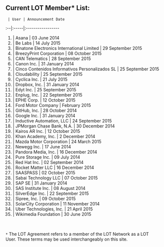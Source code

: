 ## Current LOT Member* List:

 	 | User | Announcement Date
:--|:-----|:----------------- 	
1. | Asana | 03 June 2014
2. | Be Labs | 14 July 2015
3. | Binatone Electronics International Limited | 29 September 2015
4. | BreezyPrint Corporation | 08 October 2015
5. | CAN Telematics | 28 September 2015
6. |	Canon Inc. | 31 January 2014
7. | Cinco Contenidos Informativos Personalizados SL | 25 September 2015
8. | Cloudability | 25 September 2015
9. | Cyclica Inc. | 21 July 2015
10. |	Dropbox, Inc. | 31 January 2014
11. | Edyt Inc. | 25 September 2015
12. | Enplug, Inc. | 22 September 2015
13. | EPHE Corp. | 12 October 2015
14. | Ford Motor Company | February 2015
15. |	GitHub, Inc. | 28 October 2014
16. |	Google Inc. | 31 January 2014
17. | Inductive Automation, LLC | 24 September 2015
18. | JPMorgan Chase Bank, N.A. | 30 December 2014
19. | Kairos AR Inc. | 12 October 2015
20. |	Khan Academy, Inc. | 2 December 2014
21. | Mazda Motor Corporation | 24 March 2015
22. |	Newegg Inc. | 17 June 2014
23. | Pandora Media, Inc. | 16 December 2014 
24. |	Pure Storage Inc. | 09 July 2014
25. |	Red Hat Inc. | 02 September 2014
26. | Rocket Matter LLC | 16 December 2014
27. | SAASPASS | 02 October 2015
28. | Sabai Technology LLC | 07 October 2015
29. |	SAP SE | 31 January 2014
30. |	SAS Institute Inc. | 08 August 2014
31. | SilverEdge Inc. | 22 September 2015
32. | Sipree, Inc. | 09 October 2015
33. |	SolarCity Corporation | 11 November 2014
34. | Uber Technologies, Inc. | 21 April 2015
35. | Wikimedia Foundation | 30 June 2015

<br><br>`*` The LOT Agreement refers to a member of the LOT Network as a LOT User. These terms may be used interchangeably on this site. 
